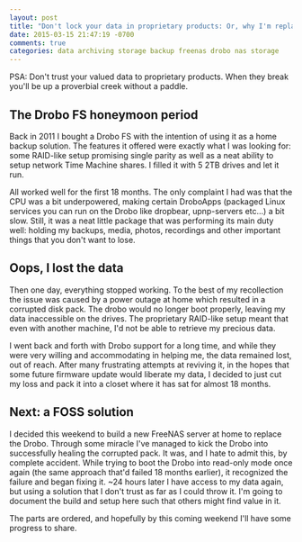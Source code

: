 ```yaml
---
layout: post
title: "Don't lock your data in proprietary products: Or, why I'm replacing my Drobo with a FreeNAS box"
date: 2015-03-15 21:47:19 -0700
comments: true
categories: data archiving storage backup freenas drobo nas storage
---
```


PSA: Don't trust your valued data to proprietary products. When they break you'll be up a proverbial creek without a paddle.

## The Drobo FS honeymoon period
Back in 2011 I bought a Drobo FS with the intention of using it as a home backup solution. The features it offered were exactly what I was looking for: some RAID-like setup promising single parity as well as a neat ability to setup network Time Machine shares. I filled it with 5 2TB drives and let it run.

All worked well for the first 18 months. The only complaint I had was that the CPU was a bit underpowered, making certain DroboApps (packaged Linux services you can run on the Drobo like dropbear, upnp-servers etc...) a bit slow. Still, it was a neat little package that was performing its main duty well: holding my backups, media, photos, recordings and other important things that you don't want to lose.

## Oops, I lost the data

Then one day, everything stopped working. To the best of my recollection the issue was caused by a power outage at home which resulted in a corrupted disk pack. The drobo would no longer boot properly, leaving my data inaccessible on the drives. The proprietary RAID-like setup meant that even with another machine, I'd not be able to retrieve my precious data.

I went back and forth with Drobo support for a long time, and while they were very willing and accommodating in helping me, the data remained lost, out of reach. After many frustrating attempts at reviving it, in the hopes that some future firmware update would liberate my data, I decided to just cut my loss and pack it into a closet where it has sat for almost 18 months.

## Next: a FOSS solution

I decided this weekend to build a new FreeNAS server at home to replace the Drobo. Through some miracle I've managed to kick the Drobo into successfully healing the corrupted pack. It was, and I hate to admit this, by complete accident. While trying to boot the Drobo into read-only mode once again (the same approach that'd failed 18 months earlier), it recognized the failure and began fixing it. ~24 hours later I have access to my data again, but using a solution that I don't trust as far as I could throw it. I'm going to document the build and setup here such that others might find value in it.

The parts are ordered, and hopefully by this coming weekend I'll have some progress to share.

